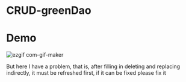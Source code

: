 # CRUD-greenDao
# Demo

![ezgif com-gif-maker](https://user-images.githubusercontent.com/56096045/110737048-42d9b500-825f-11eb-9eec-881a96fff796.gif)

But here I have a problem, that is, after filling in deleting and replacing indirectly, it must be refreshed first, if it can be fixed please fix it
